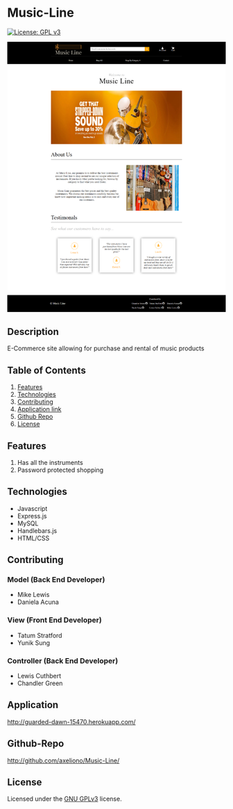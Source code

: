 # Music-Line

  
[![License: GPL v3](https://img.shields.io/badge/License-GPLv3-blue.svg)](https://www.gnu.org/licenses/gpl-3.0)

![markdown-preview-image](https://github.com/axeliono/Music-Line/blob/main/public/images/screencapture-guarded-dawn-15470-herokuapp-2021-05-15-18_25_15.jpg?raw=true)

## Description 
E-Commerce site allowing for purchase and rental of music products


## Table of Contents

1. [Features](#features)
2. [Technologies](#technologies)
3. [Contributing](#contributing)
4. [Application link](#application)
5. [Github Repo](#github-repo)
6. [License](#license)

## Features
1. Has all the instruments
3. Password protected shopping

## Technologies
* Javascript
* Express.js
* MySQL
* Handlebars.js
* HTML/CSS

## Contributing
### Model (Back End Developer)
* Mike Lewis
* Daniela Acuna
### View (Front End Developer)
* Tatum Stratford
* Yunik Sung
### Controller (Back End Developer)
* Lewis Cuthbert
* Chandler Green

## Application
http://guarded-dawn-15470.herokuapp.com/

## Github-Repo
http://github.com/axeliono/Music-Line/

## License
Licensed under the [GNU GPLv3](LICENSE.txt) license.

